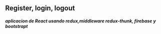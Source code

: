 ## Register, login, logout 


##### aplicacion de React  usando redux,middleware redux-thunk, firebase y bootstrapt 

